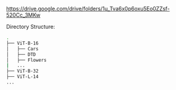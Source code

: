 https://drive.google.com/drive/folders/1u_Tva6x0p6oxu5Eo0ZZsf-520Cc_3MKw

Directory Structure:

```bash
.
├── ViT-B-16
│   ├── Cars
│   ├── DTD
│   ├── Flowers
|   ...
├── ViT-B-32
├── ViT-L-14
...
```
